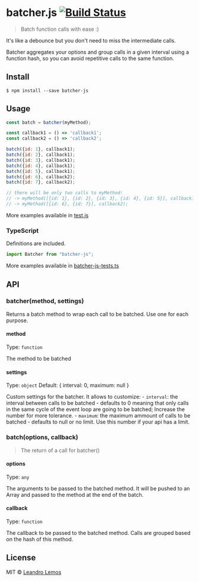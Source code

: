 # batcher.js [![Build Status](https://api.travis-ci.org/leandrowd/batcher.svg?branch=master)](https://api.travis-ci.org/leandrowd/batcher)

> Batch function calls with ease :)

It's like a debounce but you don't need to miss the intermediate calls.

Batcher aggregates your options and group calls in a given interval using a function hash, so you can avoid repetitive calls to the same function.

## Install

```
$ npm install --save batcher-js
```


## Usage

```js
const batch = batcher(myMethod);

const callback1 = () => 'callback1';
const callback2 = () => 'callback2';

batch({id: 1}, callback1);
batch({id: 2}, callback1);
batch({id: 3}, callback1);
batch({id: 4}, callback1);
batch({id: 5}, callback1);
batch({id: 6}, callback2);
batch({id: 7}, callback2);

// there will be only two calls to myMethod:
// -> myMethod([{id: 1}, {id: 2}, {id: 3}, {id: 4}, {id: 5}], callback1); //and
// -> myMethod([{id: 6}, {id: 7}], callback2);
```

More examples available in [test.js](test.js)

### TypeScript

Definitions are included.

```typescript
import Batcher from "batcher-js";
```

More examples available in [batcher-js-tests.ts](batcher-js-tests.ts)

## API

### batcher(method, settings)

Returns a batch method to wrap each call to be batched. Use one for each purpose.

#### method

Type: `function`

The method to be batched

#### settings

Type: `object`
Default: {
	interval: 0,
	maximum: null
}

Custom settings for the batcher. It allows to customize:
	- `interval`:  the interval between calls to be batched - defaults to 0 meaning that only calls in the same cycle of the event loop are going to be batched; Increase the number for more tolerance.
	- `maximum`: the maximum ammount of calls to be batched - defaults to null or no limit. Use this number if your api has a limit.


### batch(options, callback)
> The return of a call for batcher()

#### options

Type: `any`

The arguments to be passed to the batched method. It will be pushed to an Array and passed to the method at the end of the batch.


#### callback

Type: `function`

The callback to be passed to the batched method. Calls are grouped based on the hash of this method.

## License

MIT © [Leandro Lemos](https://github.com/leandrowd)
